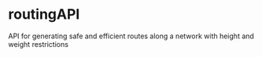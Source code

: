 # routingAPI
API for generating safe and efficient routes along a network with height and weight restrictions
